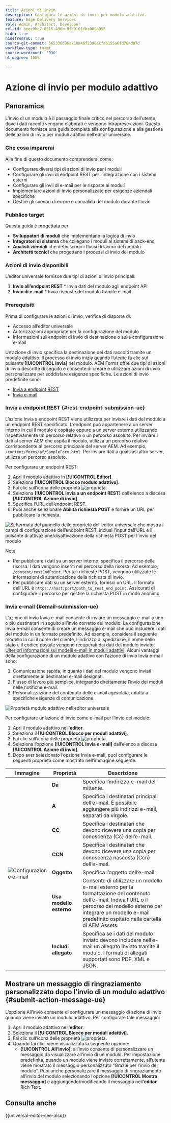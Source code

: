 ```yaml
---
title: Azioni di invio
description: Configura le azioni di invio per modulo adattivo.
feature: Edge Delivery Services
role: Admin, Architect, Developer
exl-id: beee9be7-8215-496b-9fb9-61fba000a055
hide: true
hidefromToC: true
source-git-commit: 565336d96a718a46f23d0acfa6155a6fd78ad87d
workflow-type: tm+mt
source-wordcount: '930'
ht-degree: 100%

---
```


# Azione di invio per modulo adattivo

## Panoramica

L’invio di un modulo è il passaggio finale critico nel percorso dell’utente, dove i dati raccolti vengono elaborati e vengono intraprese azioni. Questo documento fornisce una guida completa alla configurazione e alla gestione delle azioni di invio per moduli adattivi nell’editor universale.

### Che cosa imparerai

Alla fine di questo documento comprenderai come:

* Configurare diversi tipi di azioni di invio per i moduli
* Configurare gli invii di endpoint REST per l’integrazione con i sistemi esterni
* Configurare gli invii di e-mail per le risposte ai moduli
* Implementare azioni di invio personalizzate per esigenze aziendali specifiche
* Gestire gli scenari di errore e convalida del modulo durante l’invio

### Pubblico target

Questa guida è progettata per:

* **Sviluppatori di moduli** che implementano la logica di invio
* **Integratori di sistema** che collegano i moduli ai sistemi di back-end
* **Analisti ziendali** che definiscono i flussi di lavoro del modulo
* **Architetti tecnici** che progettano i processi di invio del modulo

### Azioni di invio disponibili

L’editor universale fornisce due tipi di azioni di invio principali:

1. **Invio all’endpoint REST** * Invia dati del modulo agli endpoint API
2. **Invio di e-mail** * Invia risposte del modulo tramite e-mail

### Prerequisiti

Prima di configurare le azioni di invio, verifica di disporre di:

* Accesso all’editor universale
* Autorizzazioni appropriate per la configurazione del modulo
* Informazioni sull’endpoint di invio di destinazione o sulla configurazione e-mail

Un’azione di invio specifica la destinazione dei dati raccolti tramite un modulo adattivo. Il processo di invio inizia quando l’utente fa clic sul pulsante **[!UICONTROL Invia]** nel modulo. AEM Forms offre due tipi di azioni di invio descritte di seguito e consente di creare e utilizzare azioni di invio personalizzate per soddisfare esigenze specifiche. Le azioni di invio predefinite sono:

<!--To define a Submit Action for an Adaptive Form, you use the Properties dialog of the **Adaptive Form block** in the **Editor**-->

* [Invia a endpoint REST](#rest-endpoint-submission-ue)
* [Invia e-mail](#email-submission-ue)


### Invia a endpoint REST {#rest-endpoint-submission-ue}

L’azione Invia a endpoint REST viene utilizzata per inviare i dati del modulo a un endpoint REST specificato. L’endpoint può appartenere a un server interno in cui il modulo è ospitato oppure a un server esterno utilizzando rispettivamente un percorso relativo o un percorso assoluto. Per inviare i dati al server AEM che ospita il modulo, utilizza un percorso relativo corrispondente al percorso principale del server AEM. Ad esempio, `/content/forms/af/SampleForm.html`. Per inviare dati a qualsiasi altro server, utilizza un percorso assoluto.

<!--Configuring the Submit Action to REST Endpoint for Adaptive Forms offers several benefits such as:  
* It facilitates seamless integration of form data with external systems and services via RESTful APIs.  
* Offers flexibility in managing data submissions from Adaptive Forms, accommodating dynamic and complex data structures.  
* Allows dynamic mapping of form fields to parameters within the REST endpoint URL, enabling adaptable and customizable data submissions.
-->



Per configurare un endpoint REST:

1. Apri il modulo adattivo in **[!UICONTROL Editor]**.
1. Seleziona **[!UICONTROL Blocco modulo adattivo]**.
1. Fai clic sull’icona delle proprietà ![proprietà](/help/forms/assets/Smock_Properties_18_N.svg).
1. Seleziona **[!UICONTROL Invia a un endpoint REST]** dall’elenco a discesa **[!UICONTROL Azione di invio]**.
1. Specifica l’URL dell’endpoint REST.
1. Puoi anche selezionare **Abilita richiesta POST** e fornire un URL per pubblicare la richiesta.

![Schermata del pannello delle proprietà dell’editor universale che mostra i campi di configurazione dell’endpoint REST, inclusi l’input dell’URL e il pulsante di attivazione/disattivazione della richiesta POST per l’invio del modulo](/help/forms/assets/enable-post-request-ue.png)

>[!NOTE]
>
> * Per pubblicare i dati su un server interno, specifica il percorso della risorsa. I dati vengono inseriti nel percorso della risorsa. Ad esempio, `/content/restEndPoint`. Per tali richieste POST, vengono utilizzate le informazioni di autenticazione della richiesta di invio.
> * Per pubblicare dati su un server esterno, fornisci un URL. Il formato dell’URL è `https://host:port/path_to_rest_end_point`. Assicurati di configurare il percorso per gestire la richiesta POST in modo anonimo.

### Invia e-mail {#email-submission-ue}

L’azione di invio Invia e-mail consente di inviare un messaggio e-mail a uno o più destinatari in seguito all’invio corretto del modulo. La configurazione Invia e-mail consente di creare un messaggio e-mail che può includere i dati del modulo in un formato predefinito. Ad esempio, considera il seguente modello in cui il nome del cliente, l’indirizzo di spedizione, il nome dello stato e il codice postale vengono recuperati dai dati del modulo inviato. [Ulteriori informazioni sui modelli e-mail in moduli adattivi](/help/forms/html-email-templates-in-adaptive-forms.md). Alcuni vantaggi della configurazione di un modulo adattivo con l’azione di invio Invia e-mail sono:

1. Comunicazione rapida, in quanto i dati del modulo vengono inviati direttamente ai destinatari e-mail designati.
1. Flusso di lavoro più semplice, integrando direttamente l’invio dei moduli nelle notifiche e-mail.
1. Personalizzazione del contenuto delle e-mail agevolata, adatta a specifiche esigenze di comunicazione.

![Proprietà modulo adattivo nell’editor universale](/help/forms/assets/submit-actions-ue.png)


Per configurare un’azione di invio come e-mail per l’invio del modulo:

1. Apri il modulo adattivo nell’**editor**.
1. Seleziona il **[!UICONTROL Blocco per moduli adattivi]**.
1. Fai clic sull’icona delle proprietà ![proprietà](/help/forms/assets/Smock_Properties_18_N.svg).
1. Seleziona l’opzione **[!UICONTROL Invia e-mail]** dall’elenco a discesa **[!UICONTROL Azione di invio]**.
1. Dopo aver selezionato l’opzione Invia e-mail, puoi configurare le seguenti proprietà come mostrato nell’immagine seguente.

<table>
  <thead>
    <tr>
      <th>Immagine</th>
      <th>Proprietà</th>
      <th>Descrizione</th>
    </tr>
  </thead>
  <tbody>
    <tr>
    <td rowspan="7"><img src="/help/forms/assets/email-config-ue.png" alt="Configurazione e-mail"></td> 
    <td><b>Da</td>
    <td>Specifica l’indirizzo e-mail del mittente.</td>
    </tr>
    <tr>
      <td><b>A</td>
      <td>Specifica i destinatari principali dell’e-mail. È possibile aggiungere più indirizzi e-mail, separati da virgole.</td>
    </tr>
    <tr>
      <td><b>CC</td>
      <td>Specifica i destinatari che devono ricevere una copia per conoscenza (Cc) dell’e-mail.</td>
    </tr>
    <tr>
      <td><b>CCN</td>
      <td>Specifica i destinatari che devono ricevere una copia per conoscenza nascosta (Ccn) dell’e-mail.</td>
    </tr>
    <tr>
      <td><b>Oggetto</td>
      <td>Specifica l’oggetto dell’e-mail.</td>
    </tr>
    <tr>
      <td><b>Usa modello esterno</td>
      <td>Consente di utilizzare un modello e-mail esterno per la formattazione del contenuto dell’e-mail. Indica l’URL o il percorso del modello esterno per integrare un modello e-mail predefinito ospitato nella cartella di AEM Assets.</td>
    </tr>
    <tr>
      <td><b>Includi allegato</td>
      <td>Specifica se i dati del modulo inviato devono includere nell’e-mail un allegato inviato tramite il modulo. I formati di allegati supportati sono PDF, XML e JSON.</td>
    </tr>
  </tbody>
</table>






<!--
        
        * **From**: The email address of the sender.
        * **To**: Specify the primary recipients of the email, multiple email addresses can be added, separated by commas.
        * **CC**: Specify the recipients who should receive a carbon copy (CC) of the email.
        * **BCC**: Specify the recipients who should receive a blind carbon copy (BCC) of the email.
        * **Subject**: Specify the subject line of the email.
        * **Use External Template**: Enables the use of an external email template for formatting the email content. Provide the URL or path to the External template path to integrate a pre-designed email template hosted in your AEM Assets folder.
        * **Include Attachment**: Specifies whether the submitted form data should include an attachment submitted through the form in the email.

    ![Screenshot of the Universal Editor email configuration panel showing fields for From, To, CC, BCC, Subject, and options for external templates and attachments](/help/forms/assets/email-config-ue.png)

-->

## Mostrare un messaggio di ringraziamento personalizzato dopo l’invio di un modulo adattivo {#submit-action-message-ue}

L’opzione All’invio consente di configurare un messaggio di azione di invio quando viene inviato un modulo adattivo. Per configurare tale messaggio:

1. Apri il modulo adattivo nell’**editor**.
1. Seleziona il **[!UICONTROL Blocco per moduli adattivi]**.
1. Fai clic sull’icona delle proprietà ![proprietà](/help/forms/assets/Smock_Properties_18_N.svg).
1. Quando fai clic, viene visualizzata la seguente opzione:
   * **[!UICONTROL All’invio]**: all’invio consente di personalizzare un messaggio da visualizzare all’invio di un modulo. Per impostazione predefinita, quando un modulo viene inviato correttamente, all’utente viene mostrato il messaggio personalizzato “Grazie per l’invio del modulo”.
Puoi anche personalizzare il messaggio di ringraziamento all’invio del modulo selezionando l’opzione **[!UICONTROL Mostra messaggio]** e aggiungendo/modificando il messaggio nell’**editor** Rich Text.


## Consulta anche

{{universal-editor-see-also}}

